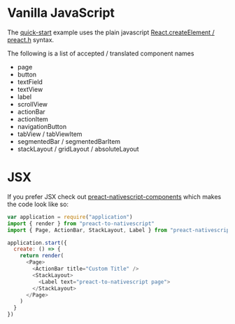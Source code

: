 # Vanilla JavaScript
The [quick-start](quickstart.md) example uses the plain javascript  [React.createElement / preact.h](https://hackernoon.com/understanding-the-react-source-code-initial-rendering-simple-component-i-80263fe46cf1) syntax.

The following is a list of accepted / translated component names
- page
- button
- textField
- textView
- label
- scrollView
- actionBar
- actionItem
- navigationButton
- tabView / tabViewItem
- segmentedBar / segmentedBarItem
- stackLayout / gridLayout / absoluteLayout

# JSX 
If you prefer JSX check out [preact-nativescript-components](https://github.com/hizoul/preact-nativescript-components) which makes the code look like so:
```javascript
var application = require("application")
import { render } from "preact-to-nativescript"
import { Page, ActionBar, StackLayout, Label } from "preact-nativescript-components"

application.start({
  create: () => {
    return render(
      <Page>
        <ActionBar title="Custom Title" />
        <StackLayout>
          <Label text="preact-to-nativescript page">
        </StackLayout>
      </Page>
    )
  }
})
```